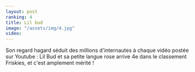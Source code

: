```yaml
---
layout: post
ranking: 4
title: Lil bud
image: "/assets/img/4.jpg"
video:
---
```


Son regard hagard séduit des millions d'internautes à chaque vidéo postée sur Youtube :
Lil Bud et sa petite langue rose arrive 4e dans le classement Friskies, et c'est amplement mérité !
